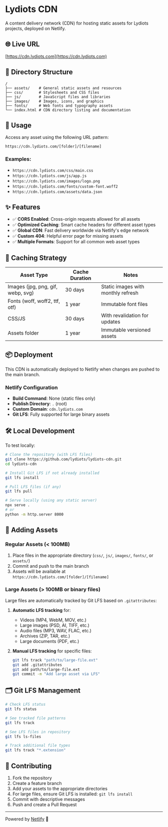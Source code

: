# Lydiots CDN

A content delivery network (CDN) for hosting static assets for Lydiots projects, deployed on Netlify.

## 🌐 Live URL
[https://cdn.lydiots.com](https://cdn.lydiots.com)

## 📁 Directory Structure

```
/
├── assets/    # General static assets and resources
├── css/       # Stylesheets and CSS files  
├── js/        # JavaScript files and libraries
├── images/    # Images, icons, and graphics
├── fonts/     # Web fonts and typography assets
└── index.html # CDN directory listing and documentation
```

## 🚀 Usage

Access any asset using the following URL pattern:
```
https://cdn.lydiots.com/[folder]/[filename]
```

### Examples:
- `https://cdn.lydiots.com/css/main.css`
- `https://cdn.lydiots.com/js/app.js` 
- `https://cdn.lydiots.com/images/logo.png`
- `https://cdn.lydiots.com/fonts/custom-font.woff2`
- `https://cdn.lydiots.com/assets/data.json`

## ✨ Features

- ✅ **CORS Enabled**: Cross-origin requests allowed for all assets
- ✅ **Optimized Caching**: Smart cache headers for different asset types
- ✅ **Global CDN**: Fast delivery worldwide via Netlify's edge network
- ✅ **Custom 404**: Helpful error page for missing assets
- ✅ **Multiple Formats**: Support for all common web asset types

## 🔧 Caching Strategy

| Asset Type | Cache Duration | Notes |
|------------|----------------|--------|
| Images (jpg, png, gif, webp, svg) | 30 days | Static images with monthly refresh |
| Fonts (woff, woff2, ttf, otf) | 1 year | Immutable font files |
| CSS/JS | 30 days | With revalidation for updates |
| Assets folder | 1 year | Immutable versioned assets |

## 📦 Deployment

This CDN is automatically deployed to Netlify when changes are pushed to the main branch.

### Netlify Configuration
- **Build Command**: None (static files only)
- **Publish Directory**: `.` (root)
- **Custom Domain**: `cdn.lydiots.com`
- **Git LFS**: Fully supported for large binary assets

## 🛠️ Local Development

To test locally:

```bash
# Clone the repository (with LFS files)
git clone https://github.com/lydiots/lydiots-cdn.git
cd lydiots-cdn

# Install Git LFS if not already installed
git lfs install

# Pull LFS files (if any)
git lfs pull

# Serve locally (using any static server)
npx serve .
# or
python -m http.server 8000
```

## 📝 Adding Assets

### Regular Assets (< 100MB)
1. Place files in the appropriate directory (`css/`, `js/`, `images/`, `fonts/`, or `assets/`)
2. Commit and push to the main branch
3. Assets will be available at `https://cdn.lydiots.com/[folder]/[filename]`

### Large Assets (> 100MB or binary files)
Large files are automatically tracked by Git LFS based on `.gitattributes`:

1. **Automatic LFS tracking** for:
   - Videos (MP4, WebM, MOV, etc.)
   - Large images (PSD, AI, TIFF, etc.)
   - Audio files (MP3, WAV, FLAC, etc.)
   - Archives (ZIP, TAR, etc.)
   - Large documents (PDF, etc.)

2. **Manual LFS tracking** for specific files:
   ```bash
   git lfs track "path/to/large-file.ext"
   git add .gitattributes
   git add path/to/large-file.ext
   git commit -m "Add large asset via LFS"
   ```

## 🗂️ Git LFS Management

```bash
# Check LFS status
git lfs status

# See tracked file patterns
git lfs track

# See LFS files in repository
git lfs ls-files

# Track additional file types
git lfs track "*.extension"
```

## 🤝 Contributing

1. Fork the repository
2. Create a feature branch
3. Add your assets to the appropriate directories
4. For large files, ensure Git LFS is installed: `git lfs install`
5. Commit with descriptive messages
6. Push and create a Pull Request

---

Powered by [Netlify](https://netlify.com) 🚀

